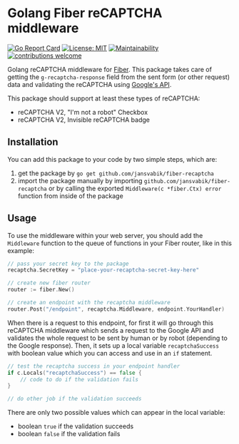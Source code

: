 # Golang Fiber reCAPTCHA middleware

[![Go Report Card](https://goreportcard.com/badge/github.com/jansvabik/fiber-recaptcha)](https://goreportcard.com/report/github.com/jansvabik/fiber-recaptcha)
[![License: MIT](https://img.shields.io/badge/License-MIT-green.svg)](https://github.com/jansvabik/fiber-recaptcha/blob/master/LICENSE)
[![Maintainability](https://api.codeclimate.com/v1/badges/06a33ed30e237fa413ee/maintainability)](https://codeclimate.com/github/jansvabik/fiber-recaptcha/maintainability)
[![contributions welcome](https://img.shields.io/badge/contributions-welcome-brightgreen.svg?style=flat)](https://github.com/jansvabik/fiber-recaptcha/issues)

Golang reCAPTCHA middleware for [Fiber](https://github.com/gofiber/fiber). This package takes care of getting the `g-recaptcha-response` field from the sent form (or other request) data and validating the reCAPTCHA using [Google's API](https://developers.google.com/recaptcha/docs/verify).

This package should support at least these types of reCAPTCHA:

* reCAPTCHA V2, "I'm not a robot" Checkbox
* reCAPTCHA V2, Invisible reCAPTCHA badge

## Installation
You can add this package to your code by two simple steps, which are:

1. get the package by `go get github.com/jansvabik/fiber-recaptcha`
2. import the package manually by importing `github.com/jansvabik/fiber-recaptcha` or by calling the exported `Middleware(c *fiber.Ctx) error` function from inside of the package

## Usage
To use the middleware within your web server, you should add the `Middleware` function to the queue of functions in your Fiber router, like in this example:

```go
// pass your secret key to the package
recaptcha.SecretKey = "place-your-recaptcha-secret-key-here"

// create new fiber router
router := fiber.New()

// create an endpoint with the recaptcha middleware
router.Post("/endpoint", recaptcha.Middleware, endpoint.YourHandler)
```

When there is a request to this endpoint, for first it will go through this reCAPTCHA middleware which sends a request to the Google API and validates the whole request to be sent by human or by robot (depending to the Google response). Then, it sets up a local variable `recaptchaSuccess` with boolean value which you can access and use in an `if` statement.

```go
// test the recaptcha success in your endpoint handler
if c.Locals("recaptchaSuccess") == false {
    // code to do if the validation fails
}

// do other job if the validation succeeds
```

There are only two possible values which can appear in the local variable:

* boolean `true` if the validation succeeds
* boolean `false` if the validation fails
